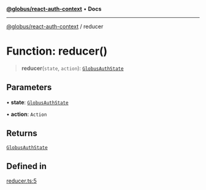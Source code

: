 [**@globus/react-auth-context**](../README.md) • **Docs**

***

[@globus/react-auth-context](../globals.md) / reducer

# Function: reducer()

> **reducer**(`state`, `action`): [`GlobusAuthState`](../type-aliases/GlobusAuthState.md)

## Parameters

• **state**: [`GlobusAuthState`](../type-aliases/GlobusAuthState.md)

• **action**: `Action`

## Returns

[`GlobusAuthState`](../type-aliases/GlobusAuthState.md)

## Defined in

[reducer.ts:5](https://github.com/globus/react-auth-context/blob/f12539af272bb8ebd6d198a34aa9ee5c5ed146c2/src/reducer.ts#L5)

